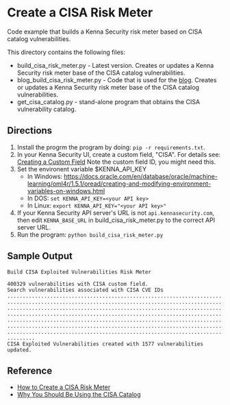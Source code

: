 # Create a CISA Risk Meter

Code example that builds a Kenna Security risk meter based on CISA catalog vulnerabilities.

This directory contains the following files:

* build_cisa_risk_meter.py - Latest version. Creates or updates a Kenna Security risk meter base of the CISA catalog vulnerabilities.
* blog_build_cisa_risk_meter.py - Code that is used for the [blog](https://www.kennasecurity.com/blog/create-a-cisa-risk-meter/). Creates or updates a Kenna Security risk meter base of the CISA catalog vulnerabilities.
* get_cisa_catalog.py - stand-alone program that obtains the CISA vulnerability catalog.

## Directions

1. Install the progrm the program by doing: `pip -r requirements.txt`.
1. In your Kenna Security UI, create a custom field, "CISA".  For details see: 
[Creating a Custom Field](https://help.kennasecurity.com/hc/en-us/articles/201921738-Creating-a-Custom-Field)
Note the custom field ID, you might need this.
1. Set the environent variable $KENNA_API_KEY
   * In Windows: https://docs.oracle.com/en/database/oracle/machine-learning/oml4r/1.5.1/oread/creating-and-modifying-environment-variables-on-windows.html
   * In DOS: `set KENNA_API_KEY=<your API key>`
   * In Linux: `export KENNA_API_KEY="<your API key>"`
1. If your Kenna Security API server's URL is not `api.kennasecurity.com`, then edit `KENNA_BASE_URL` in build_cisa_risk_meter.py to the correct API server URL.
1. Run the program: `python build_cisa_risk_meter.py`

## Sample Output
```
Build CISA Exploited Vulnerabilities Risk Meter

400329 vulnerabilities with CISA custom field.
Search vulnerabilities associated with CISA CVE IDs
......................................................................................
......................................................................................
......................................................................................
......................................................................................
......................................................................................
......................................................................................
.....................................................................................
.........
CISA Exploited Vulnerabilities created with 1577 vulnerabilities updated.
```

## Reference
* [How to Create a CISA Risk Meter](https://www.kennasecurity.com/blog/create-a-cisa-risk-meter/)
* [Why You Should Be Using the CISA Catalog](https://www.darkreading.com/vulnerabilities-threats/why-you-should-be-using-cisa-s-catalog-of-exploited-vulns)

